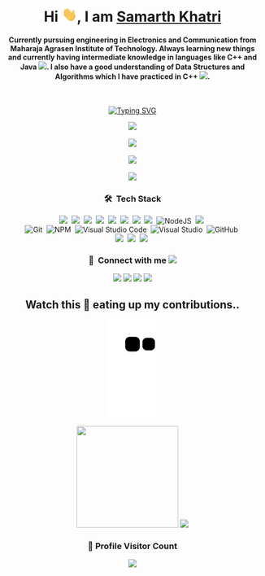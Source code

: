 
<h1 align="center">Hi <img src="https://github.com/Samarth-Khatri/Samarth-Khatri/blob/main/Hi.gif" width="30px">, I am <a href="https://samarth-khatri.github.io/Portfolio/">Samarth Khatri</a> </h1>

<div align=center>
<h4><b>Currently pursuing engineering in Electronics and Communication from Maharaja Agrasen Institute of Technology. Always learning new things and currently having intermediate knowledge in languages like C++ and Java <img src="https://github.com/TheDudeThatCode/TheDudeThatCode/blob/master/Assets/Developer.gif" width="30px">. I also have a good understanding of Data Structures and Algorithms which I have practiced in C++ <img src="https://github.com/TheDudeThatCode/TheDudeThatCode/blob/master/Assets/Medal.gif" width="20px">.</b></h4>
</br>

[![Typing SVG](https://readme-typing-svg.herokuapp.com?color=%23F70000&size=25&center=true&width=500&height=40&lines=Currently+learning+MERN+Stack;Doing+Video+Editing+as+a+hobby;Interested+in+Blockchain+Dev+)](https://git.io/typing-svg)

<p align="center">
<img src="https://user-images.githubusercontent.com/73097560/115834477-dbab4500-a447-11eb-908a-139a6edaec5c.gif">   
  
<p align="center"><img src="https://github-readme-stats.vercel.app/api/top-langs/?username=Samarth-Khatri&layout=compact&hide=TSQL&theme=chartreuse-dark"></p>

<a href="https://github.com/anuraghazra/github-readme-stats">
<p align="center"><img src="https://github-readme-stats.vercel.app/api?username=Samarth-Khatri&show_icons=true&theme=chartreuse-dark" /></p>
</a>

<p align="center">
<img src="https://user-images.githubusercontent.com/73097560/115834477-dbab4500-a447-11eb-908a-139a6edaec5c.gif">      
  
### 🛠 &nbsp;Tech Stack
  
![](https://img.shields.io/badge/HTML5-E34F26?style=for-the-badge&logo=html5&logoColor=white)&nbsp;
![](https://img.shields.io/badge/CSS3-1572B6?style=for-the-badge&logo=css3&logoColor=white)&nbsp;
![](https://img.shields.io/badge/JavaScript-F7DF1E?style=for-the-badge&logo=javascript&logoColor=black)&nbsp;
![](https://img.shields.io/badge/C%2B%2B-00599C?style=for-the-badge&logo=c%2B%2B&logoColor=white)&nbsp;
![](https://img.shields.io/badge/Java-ED8B00?style=for-the-badge&logo=java&logoColor=white)&nbsp;
![](https://img.shields.io/badge/Bootstrap-563D7C?style=for-the-badge&logo=bootstrap&logoColor=white)&nbsp;
![](https://img.shields.io/badge/jQuery-0769AD?style=for-the-badge&logo=jquery&logoColor=white)&nbsp;
![](https://img.shields.io/badge/MySQL-00000F?style=for-the-badge&logo=mysql&logoColor=white)&nbsp; 
![NodeJS](https://img.shields.io/badge/node.js-%2343853D.svg?style=for-the-badge&logo=node.js&logoColor=white)&nbsp;
![](https://img.shields.io/badge/Express.js-404D59?style=for-the-badge)&nbsp;  
![Git](https://img.shields.io/badge/git-%23F05033.svg?style=for-the-badge&logo=git&logoColor=white)&nbsp; 
![NPM](https://img.shields.io/badge/NPM-%23000000.svg?style=for-the-badge&logo=npm&logoColor=white)&nbsp; 
![Visual Studio Code](https://img.shields.io/badge/VisualStudioCode-0078d7.svg?style=for-the-badge&logo=visual-studio-code&logoColor=white)&nbsp; 
![Visual Studio](https://img.shields.io/badge/VisualStudio-5C2D91.svg?style=for-the-badge&logo=visual-studio&logoColor=white)&nbsp; 
![GitHub](https://img.shields.io/badge/github-%23121011.svg?style=for-the-badge&logo=github&logoColor=white)&nbsp;  
![](https://img.shields.io/badge/Heroku-430098?style=for-the-badge&logo=heroku&logoColor=white)&nbsp;
![](https://img.shields.io/badge/Google_Cloud-4285F4?style=for-the-badge&logo=google-cloud&logoColor=white)&nbsp;
![](https://img.shields.io/badge/Microsoft_Azure-0089D6?style=for-the-badge&logo=microsoft-azure&logoColor=white)&nbsp;
  
### :link: &nbsp;Connect with me  <img src="https://emoji.slack-edge.com/T0172CCPGUW/party-blob/d7253707fa13e9ee.gif" width="25"/>

<p align="center">
<a href="https://www.linkedin.com/in/samarthkhatri/"><img src="https://img.shields.io/badge/-Samarth%20Khatri-0077B5?style=for-the-badge&logo=Linkedin&logoColor=white"/></a>
<a href="mailto:samarth.kahtri0000@gmail.com"><img src="https://img.shields.io/badge/-samarth.kahtri0000@gmail.com-D14836?style=for-the-badge&logo=Gmail&logoColor=white"/></a>
<a href="https://www.instagram.com/khatri.samarth/"><img src="https://img.shields.io/badge/-khatri.samarth-E4405F?style=for-the-badge&logo=Instagram&logoColor=white"/></a>
<a href="https://twitter.com/Samarth7861"><img src="https://img.shields.io/badge/-Samarth7861-1DA1F2?style=for-the-badge&logo=twitter&logoColor=white"/></a>
</p>

<h2>Watch this 🐍 eating up my contributions..</h2>

<p align="center"><img src="https://github.com/Samarth-Khatri/Samarth-Khatri/blob/output/github-contribution-grid-snake.svg" /></p>


<img src="https://media.giphy.com/media/3ohs4BSacFKI7A717y/giphy.gif" width="200" height="200">

<img src="https://readme-jokes.vercel.app/api">
  
  
<div align=center>
  <h3><b>📍 Profile Visitor Count</b></h3>
</div>
    
<!-- retro visitor counter -->  
<p align="center" >   
  <img src="https://profile-counter.glitch.me/Samarth-Khatri/count.svg" />  
</p>
